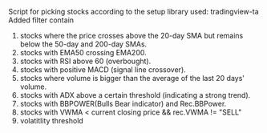 Script for picking stocks according to the setup
library used: tradingview-ta
Added filter contain
1. stocks where the price crosses above the 20-day SMA but remains below the 50-day and 200-day SMAs.
2. stocks with EMA50 crossing EMA200.
3. stocks with RSI above 60 (overbought).
4. stocks with positive MACD (signal line crossover).
5. stocks where volume is bigger than the average of the last 20 days' volume.
6. stocks with ADX above a certain threshold (indicating a strong trend).
7. stocks with BBPOWER(Bulls Bear indicator) and Rec.BBPower.
8. stocks with VWMA < current closing price  && rec.VWMA != "SELL"
9. volatitlity threshold
